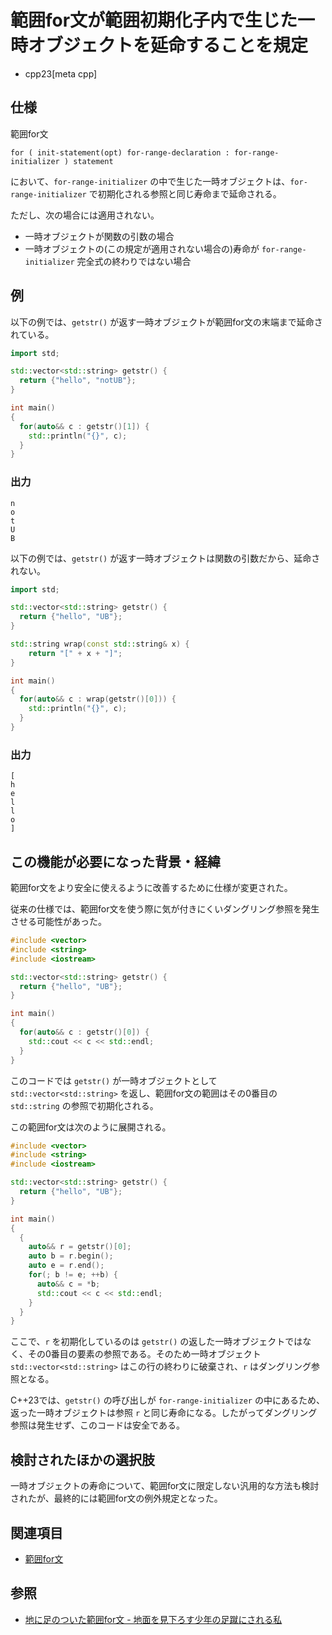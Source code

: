 # 範囲for文が範囲初期化子内で生じた一時オブジェクトを延命することを規定

* cpp23[meta cpp]

## 仕様

範囲for文

```
for ( init-statement(opt) for-range-declaration : for-range-initializer ) statement
```

において、`for-range-initializer` の中で生じた一時オブジェクトは、`for-range-initializer` で初期化される参照と同じ寿命まで延命される。

ただし、次の場合には適用されない。

- 一時オブジェクトが関数の引数の場合
- 一時オブジェクトの(この規定が適用されない場合の)寿命が `for-range-initializer` 完全式の終わりではない場合

## 例

以下の例では、`getstr()` が返す一時オブジェクトが範囲for文の末端まで延命されている。

```cpp example
import std;

std::vector<std::string> getstr() {
  return {"hello", "notUB"};
}

int main()
{
  for(auto&& c : getstr()[1]) {
    std::println("{}", c);
  }
}
```

### 出力
```
n
o
t
U
B
```

以下の例では、`getstr()` が返す一時オブジェクトは関数の引数だから、延命されない。

```cpp example
import std;

std::vector<std::string> getstr() {
  return {"hello", "UB"};
}

std::string wrap(const std::string& x) {
    return "[" + x + "]"; 
}

int main()
{
  for(auto&& c : wrap(getstr()[0])) {
    std::println("{}", c);
  }
}
```

### 出力
```
[
h
e
l
l
o
]
```



## この機能が必要になった背景・経緯

範囲for文をより安全に使えるように改善するために仕様が変更された。

従来の仕様では、範囲for文を使う際に気が付きにくいダングリング参照を発生させる可能性があった。

```cpp example
#include <vector>
#include <string>
#include <iostream>

std::vector<std::string> getstr() {
  return {"hello", "UB"};
}

int main()
{
  for(auto&& c : getstr()[0]) {
    std::cout << c << std::endl;
  }
}
```

このコードでは `getstr()` が一時オブジェクトとして `std::vector<std::string>` を返し、範囲for文の範囲はその0番目の `std::string` の参照で初期化される。

この範囲for文は次のように展開される。

```cpp example
#include <vector>
#include <string>
#include <iostream>

std::vector<std::string> getstr() {
  return {"hello", "UB"};
}

int main()
{
  {
    auto&& r = getstr()[0];
    auto b = r.begin();
    auto e = r.end();
    for(; b != e; ++b) {
      auto&& c = *b;
      std::cout << c << std::endl;
    }
  }
}
```

ここで、`r` を初期化しているのは `getstr()` の返した一時オブジェクトではなく、その0番目の要素の参照である。そのため一時オブジェクト `std::vector<std::string>` はこの行の終わりに破棄され、`r` はダングリング参照となる。

C++23では、`getstr()` の呼び出しが `for-range-initializer` の中にあるため、返った一時オブジェクトは参照 `r` と同じ寿命になる。したがってダングリング参照は発生せず、このコードは安全である。

## 検討されたほかの選択肢

一時オブジェクトの寿命について、範囲for文に限定しない汎用的な方法も検討されたが、最終的には範囲for文の例外規定となった。

## 関連項目

- [範囲for文](/lang/cpp11/range_based_for.md)


## 参照

- [地に足のついた範囲for文 - 地面を見下ろす少年の足蹴にされる私](https://onihusube.hatenablog.com/entry/2022/12/05/000923)

